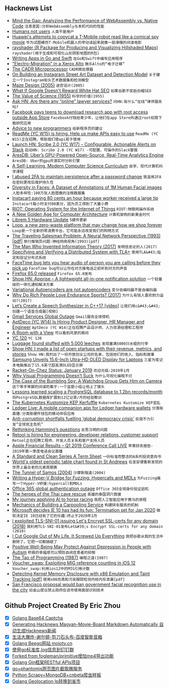 ## Hacknews List


- [Mind the Gap: Analyzing the Performance of WebAssembly vs. Native Code](https://arxiv.org/abs/1901.09056)  `注意差距:分析WebAssembly与本机代码的性能`
- [Humans not users](https://johannesippen.com/2019/humans-not-users/)  `人类不是用户`
- [Huawei&#39;s attempts to copycat a T-Mobile robot read like a comical spy movie](https://www.businessinsider.com/us-indictment-against-huawei-t-mobile-reads-spy-movie-2019-1)  `华为试图模仿T-Mobile机器人的举动读起来就像一部滑稽的间谍电影`
- [rayshader (R Package for Producing and Visualizing Hillshaded Maps)](https://www.rayshader.com/)  `rayshader(用于生成和可视化山形阴影地图的R包)`
- [Writing Apps in Go and Swift](https://youngdynasty.net/posts/writing-mac-apps-in-go/)  `在Go和Swift中编写应用程序`
- [“Electro-Migration” in a Xerox Alto](https://engblg.livingcomputers.org/index.php/2019/01/21/xerox-alto-interesting-issue/)  `施乐Alto的“电子迁移”`
- [The CADR Microprocessor](https://lm-3.github.io/cadr.html)  `CADR微处理器`
- [On Building an Instagram Street Art Dataset and Detection Model](https://blog.floydhub.com/instagram-street-art/)  `关于建立一个Instagram街头艺术数据集和检测模型`
- [Maze Design (2005)](http://www.cgl.uwaterloo.ca/csk/projects/mazes/)  `迷宫设计(2005)`
- [What If Google Doesn&#39;t Reward White Hat SEO](https://www.johnwdefeo.com/articles/future-of-white-hat-seo)  `如果谷歌不奖励白帽SEO`
- [The Value of Science (1955)](https://fermatslibrary.com/s/the-value-of-science)  `科学的价值(1955)`
- [Ask HN: Are there any “online” lawyer services?](item?id=19026014)  `问HN:有什么“在线”律师服务吗?`
- [Facebook pays teens to download research app with root access outside App Store](https://techcrunch.com/2019/01/29/facebook-project-atlas/)  `Facebook付钱给青少年，让他们在app Store外通过root权限下载研究应用`
- [Advice to new programmers](http://olafurw.com/2019-01-27-programmer-advice/)  `给新程序员的建议`
- [ReadMe (YC W15) is hiring. Help us make APIs easy to use](http://readme.io/careers)  `ReadMe (YC W15)正在招聘。帮助我们使api易于使用`
- [Launch HN: Scribe 2.0 (YC W17) – Configurable, Actionable Alerts on Slack](item?id=19028449)  `启动HN: Scribe 2.0 (YC W17) -可配置、可操作的Slack警报`
- [AresDB: Uber’s GPU-Powered Open-Source, Real-Time Analytics Engine](https://eng.uber.com/aresdb/)  `AresDB: Uber的gpu开源实时分析引擎`
- [A Self-Learning, Modern Computer Science Curriculum](https://functionalcs.github.io/curriculum/)  `自学，现代计算机科学课程`
- [I abused 2FA to maintain persistence after a password change](https://medium.com/@lukeberner/7e3f455b71a1)  `我滥用2FA在密码更改后维护持久性`
- [Diversity in Faces: A Dataset of Annotations of 1M Human Facial images](https://www.research.ibm.com/artificial-intelligence/trusted-ai/diversity-in-faces/)  `人脸多样性:100万张人脸图像的注释数据集`
- [Instacart paying 80 cents an hour because worker received a large tip](https://www.workingwa.org/instacart-eighty-cents)  `Instacart每小时支付80美分，因为员工得到了大量小费`
- [RIOT: Operating System for the Internet of Things](http://riot-os.org/)  `RIOT:物联网操作系统`
- [A New Golden Age for Computer Architecture](https://cacm.acm.org/magazines/2019/2/234352-a-new-golden-age-for-computer-architecture/fulltext)  `计算机架构的新黄金时代`
- [Librem 5 Hardware Update](https://puri.sm/posts/librem-5-hardware-update/)  `5硬件更新`
- [Loop, a new zero-waste platform that may change how we shop forever](https://www.fastcompany.com/90296956/a-coalition-of-giant-brands-is-about-to-change-how-we-shop-forever-with-a-new-zero-waste-platform)  `Loop是一个全新的零浪费平台，它可能永远改变我们的购物方式`
- [The Traveling Salesman Problem: A Neural Network Perspective (1993) [pdf]](http://www.iro.umontreal.ca/~dift6751/paper_potvin_nn_tsp.pdf)  `旅行推销员问题:神经网络视角(1993)[pdf]`
- [The Man Who Invented Information Theory (2017)](http://bostonreview.net/science-nature/tom-rutledge-man-who-invented-information-theory)  `发明信息论的人(2017)`
- [Specifying and Verifying a Distributed System with TLA&#43;](https://jack-vanlightly.com/blog/2019/1/27/building-a-simple-distributed-system-formal-verification)  `使用TLA&#43;指定和验证分布式系统`
- [FaceTime bug lets you hear audio of person you are calling before they pick up](https://9to5mac.com/2019/01/28/facetime-bug-hear-audio/)  `FaceTime bug可以让你在对方接电话之前听到对方的声音`
- [Firefox 65.0 released](https://www.mozilla.org/en-US/firefox/65.0/releasenotes/)  `Firefox 65.0发布`
- [Show HN: Apprise – A lightweight all-in-one notification solution](https://github.com/caronc/apprise)  `一个轻量级的一体化通知解决方案`
- [Variational Autoencoders are not autoencoders](http://paulrubenstein.co.uk/variational-autoencoders-are-not-autoencoders/)  `变分自编码器不是自编码器`
- [Why Do Rich People Love Endurance Sports? (2017)](https://www.outsideonline.com/2229791/why-are-most-endurance-athletes-rich/)  `为什么有钱人喜欢耐力运动?(2017)`
- [Let’s Create a Speech Synthesizer in C&#43;&#43;17 [video]](https://www.youtube.com/watch?v=Jcymn3RGkF4)  `让我们用c&#43;&#43;创建一个语音合成器[视频]`
- [Gmail Services Global Outage](https://outage.report/gmail)  `Gmail服务全球停机`
- [AptDeco (YC W14) Is Hiring Product Designer, HR Manager and Engineer](https://www.aptdeco.com/jobs)  `AptDeco (YC W14)正在招聘产品设计师、人力资源经理和工程师`
- [A Room with a View](http://bit-player.org/2019/a-room-with-a-view)  `可以看到风景的房间`
- [YC 120](https://blog.ycombinator.com/yc-120/)  `YC 120`
- [Luggage found stuffed with 5,000 leeches](https://www.nationalgeographic.com/animals/2019/01/airport-luggage-stuffed-with-leeches/)  `发现塞满5000只水蛭的行李`
- [Show HN: I made a list of open startups with their revenue, metrics, and stories](https://postmake.io/open)  `Show HN:我列出了一份开放创业公司的名单，包括他们的收入、指标和故事`
- [Samsung Unveils 15.6-Inch Ultra-HD OLED Display for Laptops](https://www.anandtech.com/show/13896/samsung-unveils-15-6-inch-ultra-hd-oled-display-for-laptops)  `三星为笔记本电脑推出了15.6英寸超高清OLED显示屏`
- [Racket-On-Chez Status: January 2019](https://blog.racket-lang.org/2019/01/racket-on-chez-status.html)  `欢迎光临:2019年1月`
- [Why Visual Programming Doesn’t Suck](https://blog.statebox.org/why-visual-programming-doesnt-suck-2c1ece2a414e)  `为什么可视化编程不烂`
- [The Case of the Bumbling Spy: A Watchdog Group Gets Him on Camera](https://www.nytimes.com/2019/01/28/world/black-cube-nso-citizen-lab-intelligence.html)  `这个笨手笨脚的间谍的案子:一个监督小组让他上了镜头`
- [Lessons learned scaling a PostgreSQL database to 1.2bn records/month](https://medium.com/@gajus/lessons-learned-scaling-postgresql-database-to-1-2bn-records-month-edc5449b3067)  `将PostgreSQL数据库扩展到12亿记录/月的经验教训`
- [The Kubernetes Kustomize KEP Kerfuffle](https://gravitational.com/blog/kubernetes-kustomize-kep-kerfuffle/)  `Kubernetes Kustomize KEP混乱`
- [Ledger Live: A mobile companion app for Ledger hardware wallets](https://github.com/LedgerHQ/ledger-live-mobile)  `分类账直播:分类账硬件钱包的移动伴侣应用`
- [Anti-corruption shortfalls fuelling ‘global democracy crisis’](https://www.politico.eu/article/corruption-europe-shortfalls-fuelling-global-democracy-crisis/)  `反腐不力引发“全球民主危机”`
- [Rethinking Hamming’s questions](https://lemire.me/blog/2019/01/29/rethinking-hammings-questions/)  `反思汉明的问题`
- [Retool is hiring for engineering, developer relations, customer support](item?id=19029624)  `Retool正在招聘工程师、开发人员关系和客户支持人员`
- [Apple Financial Results – Q1 2019 Conference Call LIVE](https://www.apple.com/investor/earnings-call/)  `苹果财务报告- 2019年第一季度电话会议直播`
- [A Standard and Clean Series A Term Sheet](https://blog.ycombinator.com/a-standard-and-clean-series-a-term-sheet/)  `一份标准而整洁的A系列投资意向书`
- [World&#39;s oldest periodic table chart found in St Andrews](https://news.st-andrews.ac.uk/archive/worlds-oldest-periodic-table-chart-found-in-st-andrews/)  `在圣安德鲁斯发现的世界上最古老的元素周期表`
- [The Tunnel of Samos (2004)](https://fermatslibrary.com/s/the-tunnel-of-samos#email-newsletter)  `沙摩斯隧道(2004)`
- [Writing a Hyper-V Bridge for Fuzzing: Hypercalls and MDLs](http://www.alex-ionescu.com/?p=471)  `为Fuzzing编写一个Hyper-V桥接:hypercall和MDLs`
- [Office 365 global authentication outage](https://status.office365.com/)  `Office 365全球身份验证宕机`
- [The heroes of the Thai cave rescue](https://www.macleans.ca/thai-cave-rescue-heroes/)  `英雄的泰国洞穴救援`
- [My journey applying AI to horse racing](https://towardsdatascience.com/applying-ai-to-horse-racing-e3632a7e7c92)  `我把人工智能应用于赛马的旅程`
- [Mechanics of Building a Carpooling Service](https://sysadmincasts.com/episodes/51-mechanics-of-building-a-carpooling-service-introduction)  `构建拼车服务的机制`
- [Microsoft decides IE 10 has had its fun: Termination set for Jan 2020](https://www.theregister.co.uk/2019/01/29/microsoft_internet_explorer_10/)  `微软决定IE 10已经有了它的乐趣:终止于2020年1月`
- [I exploited TLS-SNI-01 issuing Let&#39;s Encrypt SSL-certs for any domain (2018)](https://labs.detectify.com/2018/01/12/how-i-exploited-acme-tls-sni-01-issuing-lets-encrypt-ssl-certs-for-any-domain-using-shared-hosting/)  `我利用TLS-SNI-01发布Let&#39;s Encrypt SSL-certs for any domain (2018)`
- [I Cut Google Out of My Life. It Screwed Up Everything](https://gizmodo.com/i-cut-google-out-of-my-life-it-screwed-up-everything-1830565500)  `我把谷歌从我的生活中删除了。它把一切都搞砸了`
- [Positive Well-Being May Protect Against Depression in People with Autism](https://onlinelibrary.wiley.com/doi/full/10.1002/aur.2064)  `积极的幸福感可以预防自闭症患者的抑郁`
- [The Tao of Programming (1987)](http://www.textfiles.com/100/taoprogram.pro)  `编程之道(1987)`
- [Voucher_swap: Exploiting MIG reference counting in iOS 12](https://googleprojectzero.blogspot.com/2019/01/voucherswap-exploiting-mig-reference.html?m=1)  `Voucher_swap:利用ios12中的MIG引用计数`
- [Detecting Kernel Memory Disclosure with x86 Emulation and Taint Tracking [pdf]](https://j00ru.vexillium.org/papers/2018/bochspwn_reloaded.pdf)  `使用x86仿真和污染跟踪检测内核内存泄漏[pdf]`
- [San Francisco proposal would ban government facial recognition use in the city](https://www.theverge.com/2019/1/29/18202602/san-francisco-facial-recognition-ban-proposal)  `旧金山提议禁止政府在该市使用面部识别技术`

## Github Project Created By Eric Zhou

- [x] [Golang Base64 Captcha](https://github.com/mojocn/base64Captcha)
- [x] [Generating Hacknews Maoyan-Movie-Board Markdown Automatically 自动生成Hacknews新闻](https://github.com/dejavuzhou/md-genie)
- [x] [生活大爆炸-谢尔顿-剪刀石头布-百度智能音箱](https://github.com/mojocn/dueros-bang-game)
- [x] [Golang Beego网站 mojotv.cn](https://github.com/mojocn/www.mojotv.cn)
- [x] [使用go标准库,log信息到钉钉群](https://github.com/mojocn/dooger)
- [x] [Forked from fogleman/primitive增加mp4导出功能](https://github.com/mojocn/primitive)
- [x] [Golang Gin框架RESTful APIs项目](https://github.com/JJJJJJJerk/ezier-golang-web-api-framework)
- [x] [go+phantomjs网页图片截取微服务](https://github.com/mojocn/screen_shot)
- [x] [Python Scrapy+MongoDB+cnbeta爬虫样板](https://github.com/mojocn/scrapy_mongodb_boilerplate_cnbeta)
- [x] [Golang Geolocation Ip转换到省市](https://github.com/mojocn/ip2location)